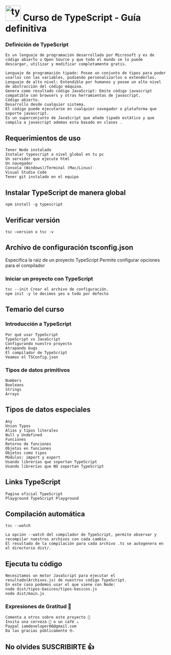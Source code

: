 # <img width="48" height="48" src="https://img.icons8.com/color/48/typescript.png" alt="typescript"/> Curso de TypeScript - Guía definitiva

### Definición de TypeScript

    Es un lenguaje de programación desarrollado por Microsoft y es de código abierto u Open Source y que todo el mundo se lo puede descargar, utilizar y modificar completamente gratis.

    Lenguaje de programación tipado: Posee un conjunto de tipos para poder usarlos con las variables, pudiendo personalizarlos o extenderlos.
    Lenguaje de alto nivel: Entendible por humanos y posee un alto nivel de abstracción del código máquina.
    Genera como resultado código JavaScript: Emite código javascript compatible con browsers y otras herramientas de javascript.
    Código abierto.
    Desarrollo desde cualquier sistema.
    El código puede ejecutarse en cualquier navegador o plataforma que soporte javascript.
    Es un superconjunto de JavaScript que añade tipado estático y que compila a javascript ademas esta basado en clases .

## Requerimientos de uso

    Tener Node instalado
    Instalar typescript a nivel global en tu pc
    Un servidor que ejecute html
    Un navegador
    Consola (Windows)/Terminal (Mac/Linux)
    Visual Studio Code
    Tener git instalado en el equipo

## Instalar TypeScript de manera global

    npm install -g typescript

## Verificar versión

    tsc —version o tsc -v

## Archivo de configuración tsconfig.json

Especifica la raiz de un proyecto TypeScript
Permite configurar opciones para el compilador

### Iniciar un proyecto con TypeScript

    tsc --init Crear el archivo de configuración.
    npm init -y le decimos yes a todo por defecto

## Temario del curso

### Introducción a TypeScript

    Por qué usar TypeScript
    TypeScript vs JavaScript
    Configurando nuestro proyecto
    Atrapando bugs
    El compilador de TypeScript
    Veamos el TSConfig.json

### Tipos de datos primitivos

    Numbers
    Booleans
    Strings
    Arrays

## Tipos de datos especiales

    Any
    Union Types
    Alias y tipos literales
    Null y Undefined
    Funciones
    Retorno de funciones
    Objetos en funciones
    Objetos como tipos
    Módulos: import y export
    Usando librerías que soportan TypeScript
    Usando librerías que NO soportan TypeScript

## Links TypeScript

    Pagina oficial TypeScript
    Playground TypeScript Playground

## Compilación automática

    tsc --watch

    La opción --watch del compilador de TypeScript, permite observar y recompilar nuestros archivos con cada cambio.
    El resultado de la compilación para cada archivo .ts se autogenera en el directorio dist/.

## Ejecuta tu código

    Necesitamos un motor JavaScript para ejecutar el resultado(Archivos.js) de nuestros código TypeScript.
    En este caso podemos usar el que viene con Node:
    node dist/tipos-basicos/tipos-basicos.js
    node dist/main.js

### Expresiones de Gratitud 🎁

    Comenta a otros sobre este proyecto 📢
    Invita una cerveza 🍺 o un café ☕
    Paypal iamdeveloper86@gmail.com
    Da las gracias públicamente 🤓.

## No olvides SUSCRIBIRTE 👍
